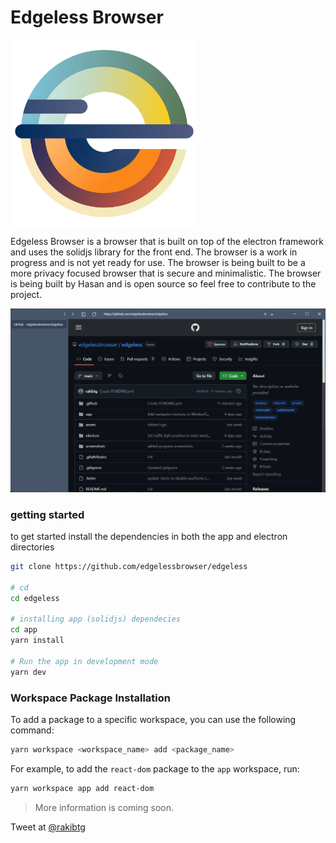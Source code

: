 # Edgeless Browser

<img src="./assets/Edgeless%20Logo.png" alt="Edgeless Browser" align="center" height="300" width="300" />

Edgeless Browser is a browser that is built on top of the electron framework and uses the solidjs library for the front end. The browser is a work in progress and is not yet ready for use. The browser is being built to be a more privacy focused browser that is secure and minimalistic. The browser is being built by Hasan and is open source so feel free to contribute to the project.

![App Screenshot](./screenshots/Screenshot_2024-09-30.png)

### getting started

to get started install the dependencies in both the app and electron directories

```bash
git clone https://github.com/edgelessbrowser/edgeless

# cd
cd edgeless

# installing app (solidjs) dependecies
cd app
yarn install

# Run the app in development mode
yarn dev
```

### Workspace Package Installation

To add a package to a specific workspace, you can use the following command:

```bash
yarn workspace <workspace_name> add <package_name>
```

For example, to add the `react-dom` package to the `app` workspace, run:

```bash
yarn workspace app add react-dom
```

> More information is coming soon.

Tweet at [@rakibtg](https://twitter.com/rakibtg)
